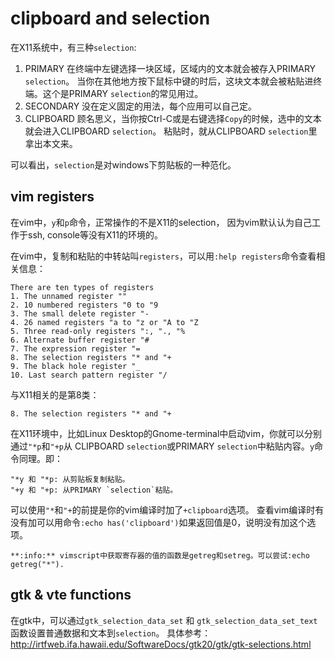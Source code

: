 # clipboard and selection

在X11系统中，有三种`selection`:

1. PRIMARY
   在终端中左键选择一块区域，区域内的文本就会被存入PRIMARY `selection`。
   当你在其他地方按下鼠标中键的时后，这块文本就会被粘贴进终端。这个是PRIMARY `selection`的常见用过。
2. SECONDARY 没在定义固定的用法，每个应用可以自己定。
3. CLIPBOARD 顾名思义，当你按Ctrl-C或是右键选择`Copy`的时候，选中的文本就会进入CLIPBOARD `selection`。
    粘贴时，就从CLIPBOARD `selection`里拿出本文来。

可以看出，`selection`是对windows下剪贴板的一种范化。

## vim registers

在vim中，`y`和`p`命令，正常操作的不是X11的selection，
因为vim默认认为自己工作于ssh, console等没有X11的环境的。

在vim中，复制和粘贴的中转站叫`registers`，可以用`:help registers`命令查看相关信息：

    
    There are ten types of registers
    1. The unnamed register ""
    2. 10 numbered registers "0 to "9
    3. The small delete register "-
    4. 26 named registers "a to "z or "A to "Z
    5. Three read-only registers ":, "., "%
    6. Alternate buffer register "#
    7. The expression register "=
    8. The selection registers "* and "+
    9. The black hole register "_
    10. Last search pattern register "/

与X11相关的是第8类：

    8. The selection registers "* and "+


在X11环境中，比如Linux Desktop的Gnome-terminal中启动vim，你就可以分别通过`"*p`和`"+p`从
CLIPBOARD `selection`或PRIMARY `selection`中粘贴内容。`y`命令同理。即：

    "*y 和 "*p: 从剪贴板复制粘贴。
    "+y 和 "+p: 从PRIMARY `selection`粘贴。

可以使用`"*`和`"+`的前提是你的vim编译时加了`+clipboard`选项。
查看vim编译时有没有加可以用命令`:echo has('clipboard')`如果返回值是0，说明没有加这个选项。

    **:info:** vimscript中获取寄存器的值的函数是getreg和setreg。可以尝试:echo getreg("*").


## gtk & vte functions

在gtk中，可以通过`gtk_selection_data_set` 和 `gtk_selection_data_set_text`函数设置普通数据和文本到`selection`。
具体参考： http://irtfweb.ifa.hawaii.edu/SoftwareDocs/gtk20/gtk/gtk-selections.html
